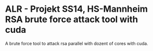 ALR - Projekt SS14, HS-Mannheim
RSA brute force attack tool with cuda
===

A brute force tool to attack rsa parallel with dozent of cores with cuda.
